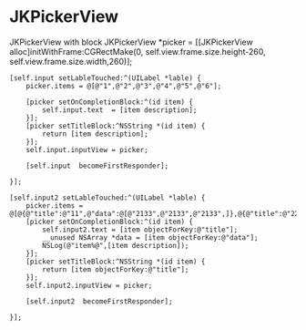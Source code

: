 # JKPickerView
JKPickerView with block
  JKPickerView *picker = [[JKPickerView alloc]initWithFrame:CGRectMake(0, self.view.frame.size.height-260, self.view.frame.size.width,260)];

    [self.input setLableTouched:^(UILabel *lable) {
        picker.items = @[@"1",@"2",@"3",@"4",@"5",@"6"];
        
        [picker setOnCompletionBlock:^(id item) {
            self.input.text  = [item description];
        }];
        [picker setTitleBlock:^NSString *(id item) {
            return [item description];
        }];
        self.input.inputView = picker;
        
        [self.input  becomeFirstResponder];
        
    }];
    
    [self.input2 setLableTouched:^(UILabel *lable) {
        picker.items = @[@{@"title":@"11",@"data":@[@"2133",@"2133",@"2133",]},@{@"title":@"22",@"data":@[]},@{@"title":@"33",@"data":@[]},@{@"title":@"44",@"data":@[]}];
        [picker setOnCompletionBlock:^(id item) {
            self.input2.text = [item objectForKey:@"title"];
            __unused NSArray *data = [item objectForKey:@"data"];
            NSLog(@"item%@",[item description]);
        }];
        [picker setTitleBlock:^NSString *(id item) {
            return [item objectForKey:@"title"];
        }];
        self.input2.inputView = picker;
        
        [self.input2  becomeFirstResponder];
        
    }];
